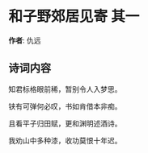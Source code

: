# 和子野郊居见寄  其一

**作者**: 仇远

## 诗词内容

知君标格眼前稀，暂别令人入梦思。

铗有可弹何必叹，书如肯借本非痴。

且看平子归田赋，更和渊明述酒诗。

我劝山中多种漆，收功莫恨十年迟。


